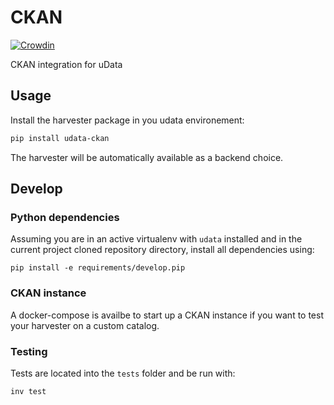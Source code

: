 # CKAN

[![Crowdin](https://d322cqt584bo4o.cloudfront.net/udata-ckan/localized.svg)](https://crowdin.com/project/udata-ckan)

CKAN integration for uData

## Usage

Install the harvester package in you udata environement:

```bash
pip install udata-ckan
```

The harvester will be automatically available as a backend choice.

## Develop

### Python dependencies

Assuming you are in an active virtualenv with `udata` installed and in the current project cloned repository directory, install all dependencies using:

```shell
pip install -e requirements/develop.pip
```

### CKAN instance

A docker-compose is availbe to start up a CKAN instance if you want to test your harvester on a custom catalog.

### Testing

Tests are located into the `tests` folder and be run with:

```shell
inv test
```
